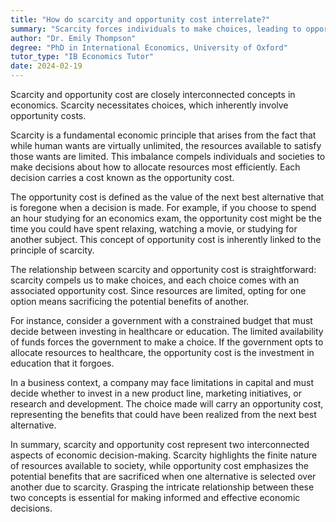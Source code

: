 ```yaml
---
title: "How do scarcity and opportunity cost interrelate?"
summary: "Scarcity forces individuals to make choices, leading to opportunity costs, as selecting one option often means forgoing another. This relationship highlights the importance of decision-making in resource allocation."
author: "Dr. Emily Thompson"
degree: "PhD in International Economics, University of Oxford"
tutor_type: "IB Economics Tutor"
date: 2024-02-19
---
```


Scarcity and opportunity cost are closely interconnected concepts in economics. Scarcity necessitates choices, which inherently involve opportunity costs.

Scarcity is a fundamental economic principle that arises from the fact that while human wants are virtually unlimited, the resources available to satisfy those wants are limited. This imbalance compels individuals and societies to make decisions about how to allocate resources most efficiently. Each decision carries a cost known as the opportunity cost.

The opportunity cost is defined as the value of the next best alternative that is foregone when a decision is made. For example, if you choose to spend an hour studying for an economics exam, the opportunity cost might be the time you could have spent relaxing, watching a movie, or studying for another subject. This concept of opportunity cost is inherently linked to the principle of scarcity.

The relationship between scarcity and opportunity cost is straightforward: scarcity compels us to make choices, and each choice comes with an associated opportunity cost. Since resources are limited, opting for one option means sacrificing the potential benefits of another.

For instance, consider a government with a constrained budget that must decide between investing in healthcare or education. The limited availability of funds forces the government to make a choice. If the government opts to allocate resources to healthcare, the opportunity cost is the investment in education that it forgoes.

In a business context, a company may face limitations in capital and must decide whether to invest in a new product line, marketing initiatives, or research and development. The choice made will carry an opportunity cost, representing the benefits that could have been realized from the next best alternative.

In summary, scarcity and opportunity cost represent two interconnected aspects of economic decision-making. Scarcity highlights the finite nature of resources available to society, while opportunity cost emphasizes the potential benefits that are sacrificed when one alternative is selected over another due to scarcity. Grasping the intricate relationship between these two concepts is essential for making informed and effective economic decisions.
    